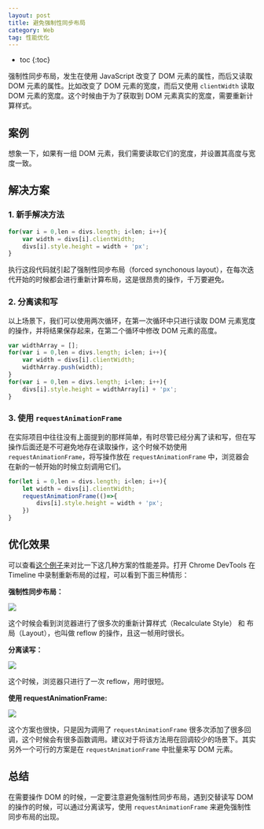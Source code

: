 ```yaml
---
layout: post
title: 避免强制性同步布局
category: Web
tag: 性能优化
---
```


* toc
{:toc}

强制性同步布局，发生在使用 JavaScript 改变了 DOM 元素的属性，而后又读取 DOM 元素的属性。比如改变了 DOM 元素的宽度，而后又使用 `clientWidth` 读取 DOM 元素的宽度。这个时候由于为了获取到 DOM 元素真实的宽度，需要重新计算样式。

## 案例

想象一下，如果有一组 DOM 元素，我们需要读取它们的宽度，并设置其高度与宽度一致。

## 解决方案

### 1. 新手解决方法

```js
for(var i = 0,len = divs.length; i<len; i++){
    var width = divs[i].clientWidth;
    divs[i].style.height = width + 'px';
}
```

执行这段代码就引起了强制性同步布局（forced synchonous layout），在每次迭代开始的时候都会进行重新计算布局，这是很昂贵的操作，千万要避免。

### 2. 分离读和写

以上场景下，我们可以使用两次循环，在第一次循环中只进行读取 DOM 元素宽度的操作，并将结果保存起来，在第二个循环中修改 DOM 元素的高度。

```javascript
var widthArray = [];
for(var i = 0,len = divs.length; i<len; i++){
    var width = divs[i].clientWidth;
    widthArray.push(width);
}
for(var i = 0,len = divs.length; i<len; i++){
    divs[i].style.height = widthArray[i] + 'px';
}
```

### 3. 使用 `requestAnimationFrame`

在实际项目中往往没有上面提到的那样简单，有时尽管已经分离了读和写，但在写操作后面还是不可避免地存在读取操作，这个时候不妨使用 `requestAnimationFrame`，将写操作放在 `requestAnimationFrame` 中，浏览器会在新的一帧开始的时候立刻调用它们。

```javascript
for(let i = 0,len = divs.length; i<len; i++){
    let width = divs[i].clientWidth;
    requestAnimationFrame(()=>{
        divs[i].style.height = width + 'px';
    })
}
```

## 优化效果

可以查看[这个例子](https://wy-ei.github.io/60fps/layout/layout-thrashing.html)来对比一下这几种方案的性能差异。打开 Chrome DevTools 在 Timeline 中录制重新布局的过程，可以看到下面三种情形：

**强制性同步布局：**

![]({{site.images}}/16-11-11/319890.jpg)

这个时候会看到浏览器进行了很多次的重新计算样式（Recalculate Style） 和 布局（Layout），也叫做 reflow 的操作，且这一帧用时很长。

**分离读写：**

![]({{site.images}}/16-11-11/147743.jpg)

这个时候，浏览器只进行了一次 reflow，用时很短。

**使用 requestAnimationFrame:**

![]({{site.images}}/16-11-11/625120.jpg)

这个方案也很快，只是因为调用了 `requestAnimationFrame` 很多次添加了很多回调，这个时候会有很多函数调用。建议对于将该方法用在回调较少的场景下。其实另外一个可行的方案是在 `requestAnimationFrame` 中批量来写 DOM
元素。

## 总结

在需要操作 DOM 的时候，一定要注意避免强制性同步布局，遇到交替读写 DOM 的操作的时候，可以通过分离读写，使用 `requestAnimationFrame` 来避免强制性同步布局的出现。
